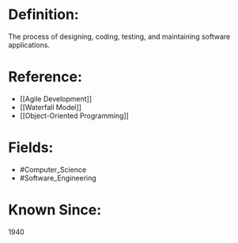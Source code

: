 

# Definition:
The process of designing, coding, testing, and maintaining software applications.

# Reference:
- [[Agile Development]]
- [[Waterfall Model]]
- [[Object-Oriented Programming]]

# Fields: 
- #Computer_Science
- #Software_Engineering

# Known Since:
1940

